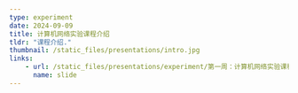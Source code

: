 ```yaml
---
type: experiment
date: 2024-09-09
title: 计算机网络实验课程介绍
tldr: "课程介绍."
thumbnail: /static_files/presentations/intro.jpg
links: 
    - url: /static_files/presentations/experiment/第一周：计算机网络实验课程介绍.pptx
      name: slide
---
```

